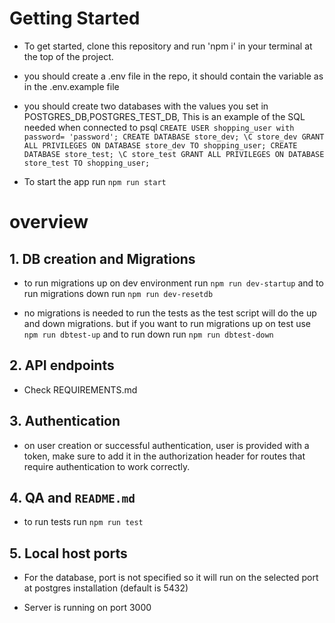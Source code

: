 # Getting Started

- To get started, clone this repository and run 'npm i' in your terminal at the top of the project.

- you should create a .env file in the repo, it should contain the variable as in the .env.example file

- you should create two databases with the values you set in POSTGRES_DB,POSTGRES_TEST_DB, This is an example of the SQL needed when connected to psql
  `CREATE USER shopping_user with password= 'password';
CREATE DATABASE store_dev;
\C store_dev
GRANT ALL PRIVILEGES ON DATABASE store_dev TO shopping_user;
CREATE DATABASE store_test;
\C store_test
GRANT ALL PRIVILEGES ON DATABASE store_test TO shopping_user;`

- To start the app run `npm run start`

# overview

## 1. DB creation and Migrations

- to run migrations up on dev environment run `npm run dev-startup` and to run migrations down run `npm run dev-resetdb`

- no migrations is needed to run the tests as the test script will do the up and down migrations. but if you want to run migrations up on test use `npm run dbtest-up` and to run down run `npm run dbtest-down`

## 2. API endpoints

- Check REQUIREMENTS.md

## 3. Authentication

- on user creation or successful authentication, user is provided with a token, make sure to add it in the authorization header for routes that require authentication to work correctly.

## 4. QA and `README.md`

- to run tests run `npm run test`

## 5. Local host ports

- For the database, port is not specified so it will run on the selected port at postgres installation (default is 5432)

- Server is running on port 3000
